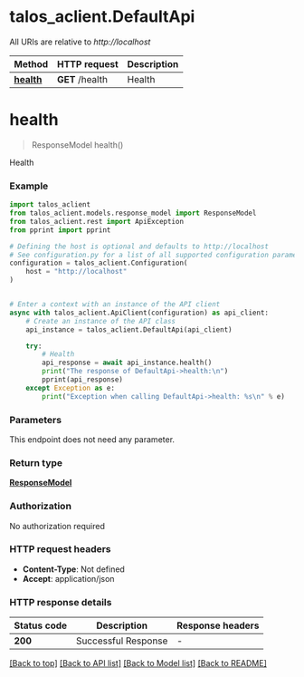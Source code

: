 # talos_aclient.DefaultApi

All URIs are relative to *http://localhost*

Method | HTTP request | Description
------------- | ------------- | -------------
[**health**](DefaultApi.md#health) | **GET** /health | Health


# **health**
> ResponseModel health()

Health

### Example


```python
import talos_aclient
from talos_aclient.models.response_model import ResponseModel
from talos_aclient.rest import ApiException
from pprint import pprint

# Defining the host is optional and defaults to http://localhost
# See configuration.py for a list of all supported configuration parameters.
configuration = talos_aclient.Configuration(
    host = "http://localhost"
)


# Enter a context with an instance of the API client
async with talos_aclient.ApiClient(configuration) as api_client:
    # Create an instance of the API class
    api_instance = talos_aclient.DefaultApi(api_client)

    try:
        # Health
        api_response = await api_instance.health()
        print("The response of DefaultApi->health:\n")
        pprint(api_response)
    except Exception as e:
        print("Exception when calling DefaultApi->health: %s\n" % e)
```



### Parameters

This endpoint does not need any parameter.

### Return type

[**ResponseModel**](ResponseModel.md)

### Authorization

No authorization required

### HTTP request headers

 - **Content-Type**: Not defined
 - **Accept**: application/json

### HTTP response details

| Status code | Description | Response headers |
|-------------|-------------|------------------|
**200** | Successful Response |  -  |

[[Back to top]](#) [[Back to API list]](../README.md#documentation-for-api-endpoints) [[Back to Model list]](../README.md#documentation-for-models) [[Back to README]](../README.md)

